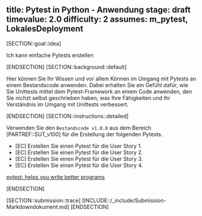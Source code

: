 title: Pytest in Python - Anwendung
stage: draft
timevalue: 2.0
difficulty: 2
assumes: m_pytest, LokalesDeployment
---

[SECTION::goal::idea]

Ich kann einfache Pytests erstellen

[ENDSECTION]
[SECTION::background::default]

Hier können Sie Ihr Wissen und vor allem Können im Umgang mit Pytests an einem Bestandscode anwenden.
Dabei erhalten Sie ein Gefühl dafür, wie Sie Unittests mittel dem Pytest-Framework an einem Code
anwenden, den Sie nichzt selbst geschrieben haben, was Ihre Fähigkeiten und Ihr Verständnis im
Umgang mit Unittests verbessert.

[ENDSECTION]
[SECTION::instructions::detailed]

Verwenden Sie den `Bestandscode v1.0.0` aus dem Bereich [PARTREF::SUT_v100] für die Erstellung der
folgenden Pytests.

- [EC] Erstellen Sie einen Pytest für die User Story 1.
- [EC] Erstellen Sie einen Pytest für die User Story 2.
- [EC] Erstellen Sie einen Pytest für die User Story 3.
- [EC] Erstellen Sie einen Pytest für die User Story 4.

[pytest: helps you write better programs](https://docs.pytest.org/en/stable/)

[ENDSECTION]

[SECTION::submission::trace]
[INCLUDE::/_include/Submission-Markdowndokument.md]
[ENDSECTION]

